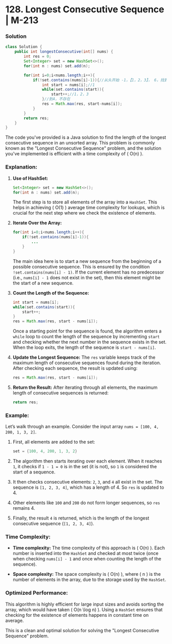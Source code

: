 # 128. Longest Consecutive Sequence | M-213

### Solution
```java
class Solution {
    public int longestConsecutive(int[] nums) {
        int res = 0;
        Set<Integer> set = new HashSet<>();
        for(int n : nums) set.add(n);

        for(int i=0;i<nums.length;i++){
            if(!set.contains(nums[i]-1)){//从头开始 -1，【1，2，3】， 6，找到1
                int start = nums[i];//1
                while(set.contains(start)){
                    start++;//1，2，3
                }//到4，不存在
                res = Math.max(res, start-nums[i]);
            }
        }
        return res;
    }
}
```
The code you've provided is a Java solution to find the length of the longest consecutive sequence in an unsorted array. This problem is commonly known as the "Longest Consecutive Sequence" problem, and the solution you've implemented is efficient with a time complexity of \( O(n) \).

### Explanation:

1. **Use of HashSet:**
   ```java
   Set<Integer> set = new HashSet<>();
   for(int n : nums) set.add(n);
   ```
   The first step is to store all elements of the array into a `HashSet`. This helps in achieving \( O(1) \) average time complexity for lookups, which is crucial for the next step where we check the existence of elements.

2. **Iterate Over the Array:**
   ```java
   for(int i=0;i<nums.length;i++){
       if(!set.contains(nums[i]-1)){
           ...
       }
   }
   ```
   The main idea here is to start a new sequence from the beginning of a possible consecutive sequence. This is ensured by the condition `!set.contains(nums[i] - 1)`. If the current element has no predecessor (i.e., `nums[i] - 1` does not exist in the set), then this element might be the start of a new sequence.

3. **Count the Length of the Sequence:**
   ```java
   int start = nums[i];
   while(set.contains(start)){
       start++;
   }
   res = Math.max(res, start - nums[i]);
   ```
   Once a starting point for the sequence is found, the algorithm enters a `while` loop to count the length of the sequence by incrementing `start` and checking whether the next number in the sequence exists in the set. When the loop exits, the length of the sequence is `start - nums[i]`.

4. **Update the Longest Sequence:**
   The `res` variable keeps track of the maximum length of consecutive sequences found during the iteration. After checking each sequence, the result is updated using:
   ```java
   res = Math.max(res, start - nums[i]);
   ```

5. **Return the Result:**
   After iterating through all elements, the maximum length of consecutive sequences is returned:
   ```java
   return res;
   ```

### Example:

Let’s walk through an example. Consider the input array `nums = [100, 4, 200, 1, 3, 2]`.

1. First, all elements are added to the set:
   ```java
   set = {100, 4, 200, 1, 3, 2}
   ```

2. The algorithm then starts iterating over each element. When it reaches `1`, it checks if `1 - 1 = 0` is in the set (it is not), so `1` is considered the start of a sequence.

3. It then checks consecutive elements: `2`, `3`, and `4` all exist in the set. The sequence is `[1, 2, 3, 4]`, which has a length of 4. So `res` is updated to 4.

4. Other elements like `100` and `200` do not form longer sequences, so `res` remains 4.

5. Finally, the result `4` is returned, which is the length of the longest consecutive sequence (`[1, 2, 3, 4]`).

### Time Complexity:

- **Time complexity:** The time complexity of this approach is \( O(n) \). Each number is inserted into the `HashSet` and checked at most twice (once when checking `nums[i] - 1` and once when counting the length of the sequence).

- **Space complexity:** The space complexity is \( O(n) \), where \( n \) is the number of elements in the array, due to the storage used by the `HashSet`.

### Optimized Performance:
This algorithm is highly efficient for large input sizes and avoids sorting the array, which would have taken \( O(n \log n) \). Using a `HashSet` ensures that checking for the existence of elements happens in constant time on average.

This is a clean and optimal solution for solving the "Longest Consecutive Sequence" problem.
